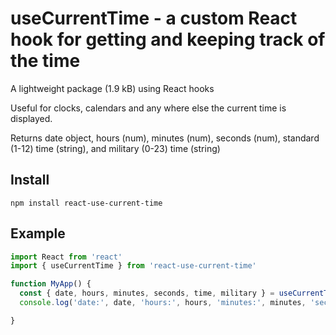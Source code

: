 # useCurrentTime - a custom React hook for getting and keeping track of the time
A lightweight package (1.9 kB) using React hooks

Useful for clocks, calendars and any where else the current time is displayed.

Returns date object, hours (num), minutes (num), seconds (num), standard (1-12) time (string), and military (0-23) time (string)  

## Install
`npm install react-use-current-time`

## Example 
```js
import React from 'react'
import { useCurrentTime } from 'react-use-current-time'

function MyApp() {
  const { date, hours, minutes, seconds, time, military } = useCurrentTime();
  console.log('date:', date, 'hours:', hours, 'minutes:', minutes, 'seconds:', seconds, 'time:', time, 'military:' military ) 

}
```
